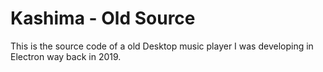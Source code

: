 # Kashima - Old Source
This is the source code of a old Desktop music player I was developing in Electron way back in 2019.
